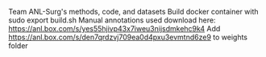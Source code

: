 Team ANL-Surg's methods, code, and datasets Build docker container with sudo export build.sh 
Manual annotations used download here: https://anl.box.com/s/yes55hjivp43x7iweu3nijsdmkehc9k4
Add https://anl.box.com/s/den7qrdzvj709ea0d4pxu3evmtnd6ze9 to weights folder
